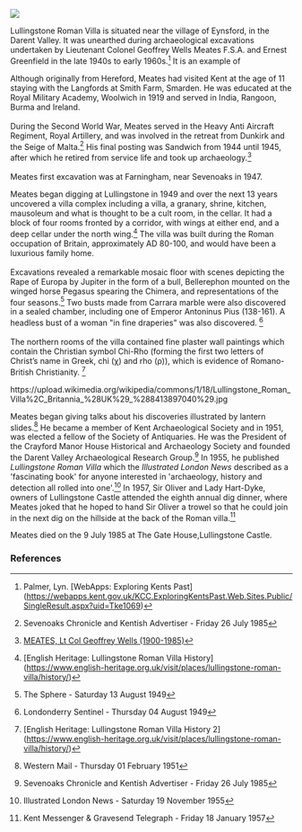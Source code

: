 <a href="https://juncture-digital.org"><img src="https://juncture-digital.org/images/ve-button.png"></a>
<param ve-config 
       title="Lullingstone Roman Villa"
       author="Nadia Balbontin"
       banner="https://iiif.juncture-digital.org/banner/?url=https://upload.wikimedia.org/wikipedia/commons/a/a1/LullingstonVilla-Kent_Interior_May2001.jpg" 
       layout="vertical">

<param ve-entity eid="Q6644861"> <!-- Lullingstone -->
<param ve-entity eid="Q1877197"> <!-- Eynsford -->
<param ve-entity eid="Q23298"> <!-- Kent -->
<param ve-entity eid="Q939838"> <!--Sevenoaks-->
<param ve-entity eid="Q5222546"> <!--Darent Valley-->
<param ve-entity eid="Q2706208"> <!--Farningham-->
<param ve-entity eid="Q26163"> <!--Sandwich-->

Lullingstone Roman Villa is situated near the village of Eynsford, in the Darent Valley. It was unearthed during archaeological excavations
undertaken by Lieutenant Colonel Geoffrey Wells Meates F.S.A. and Ernest Greenfield in the late 1940s to early 1960s.[^ref1] It is an example of 

Although originally from Hereford, Meates had visited Kent at the age of 11 staying with the Langfords at Smith Farm, Smarden. He was educated at the Royal Military Academy, Woolwich in 1919 and served in India, Rangoon, Burma and Ireland. 
<br><br>
During the Second World War, Meates served in the Heavy Anti Aircraft Regiment, Royal Artillery, and was involved in the retreat from Dunkirk and the Seige of Malta.[^ref2] His final posting was Sandwich from 1944 until 1945, after which he retired from service life and took up archaeology.[^ref3] 
<br><br>
Meates first excavation was at Farningham, near Sevenoaks in 1947. 

Meates began digging at Lullingstone in 1949 and over the next 13 years uncovered a villa complex including a villa, a granary, shrine, kitchen, mausoleum and what is thought to be a cult room, in the cellar. It had a block of four rooms fronted by a corridor,  with wings at either end, and a deep cellar under the north wing.[^ref5] The villa was built during the Roman occupation of Britain, approximately AD 80-100, and would have been a luxurious family home. 
<br><br>
Excavations revealed a remarkable mosaic floor with scenes depicting the Rape of Europa by Jupiter in the form of a bull, Bellerephon mounted on the winged horse Pegasus spearing the Chimera, and representations of the four seasons.[^ref6] Two busts made from Carrara marble were also discovered in a sealed chamber, including one of Emperor Antoninus Pius (138-161). A headless bust of a woman "in fine draperies" was also discovered. [^ref7] 
<br><br>
The northern rooms of the villa contained fine plaster wall paintings which contain the Christian symbol Chi-Rho (forming the first two letters of Christ’s name in Greek, chi (χ) and rho (ρ)), which is evidence of Romano-British Christianity. [^4]
<param ve-map center="Q6644861" zoom="11" prefer-geojson>
<param ve-image 
       label="Lullingstone Roman Villa Ruins" 
       description="Author Carole Raddato" 
       license="public domain" 
       url="https://upload.wikimedia.org/wikipedia/commons/2/2d/Lullingstone_Roman_Villa%2C_Britannia_%28UK%29_%288413895064%29.jpg">
https://upload.wikimedia.org/wikipedia/commons/1/18/Lullingstone_Roman_Villa%2C_Britannia_%28UK%29_%288413897040%29.jpg

Meates began giving talks about his discoveries illustrated by lantern slides.[^ref9] He became a member of Kent Archaeological Society and in 1951, was elected a fellow of the Society of Antiquaries. He was the President of the Crayford Manor House Historical and Archaeology Society and founded the Darent Valley Archaeological Research Group.[^ref4] In 1955, he published _Lullingstone Roman Villa_ which the _Illustrated London News_ described as a 'fascinating book' for anyone interested in 'archaeology, history and detection all rolled into one'.[^ref10]  In 1957, Sir Oliver and Lady Hart-Dyke, owners of Lullingstone Castle attended the eighth annual dig dinner, where Meates joked that he hoped to hand Sir Oliver a trowel so that he could join in the next dig on the hillside at the back of the Roman villa.[^ref11]
<param ve-image 
       label="Lullingstone Ruins" 
       description="Author Carole Raddato" 
       license="public domain" 
       url="https://upload.wikimedia.org/wikipedia/commons/0/02/Lullingstone_Roman_Villa%2C_Britannia_%28UK%29_%288413908270%29.jpg">
       
Meates died on the 9 July 1985 at The Gate House,Lullingstone Castle.
<param ve-image 
       manifest="https://upload.wikimedia.org/wikipedia/commons/1/18/Lullingstone_Roman_Villa%2C_Britannia_%28UK%29_%288413897040%29.jpg">
<param ve-map center="Q23298" zoom="11">

### References
[^ref1]: Palmer, Lyn. [WebApps: Exploring Kents Past] (https://webapps.kent.gov.uk/KCC.ExploringKentsPast.Web.Sites.Public/SingleResult.aspx?uid=Tke1069)   
[^ref2]: Sevenoaks Chronicle and Kentish Advertiser - Friday 26 July 1985
[^ref3]: [MEATES, Lt Col Geoffrey Wells (1900-1985)](https://kingscollections.org/catalogues/lhcma/collection/m/me15-001?searchterms=meates)  
[^ref4]: Sevenoaks Chronicle and Kentish Advertiser - Friday 26 July 1985
[^ref5]: [English Heritage: Lullingstone Roman Villa History] (https://www.english-heritage.org.uk/visit/places/lullingstone-roman-villa/history/)  
[^ref6]: The Sphere - Saturday 13 August 1949   
[^ref7]: Londonderry Sentinel - Thursday 04 August 1949
[^2]: [English Heritage: Lullingstone Roman Villa History] (https://www.english-heritage.org.uk/visit/places/lullingstone-roman-villa/history/)   
[^3]: [WebApps: Exploring Kents Past 2] (https://webapps.kent.gov.uk/KCC.ExploringKentsPast.Web.Sites.Public/SingleResult.aspx?uid=%27mke530%27)   
[^4]: [English Heritage: Lullingstone Roman Villa History 2] (https://www.english-heritage.org.uk/visit/places/lullingstone-roman-villa/history/)   
[^ref9]: Western Mail - Thursday 01 February 1951
[^ref10]: Illustrated London News - Saturday 19 November 1955
[^ref11]: Kent Messenger & Gravesend Telegraph - Friday 18 January 1957

